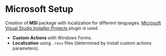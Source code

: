 ﻿# Microsoft Setup

Creation of **MSI** package with localization for different languages. 
[Microsoft Visual Studio Installer Projects](https://marketplace.visualstudio.com/items?itemName=visualstudioclient.MicrosoftVisualStudio2017InstallerProjects)  plugin is used.
- **Custom Actions** with Windows Forms.
- **Localization** using `.resx` files (determined by install custom actions parameters).